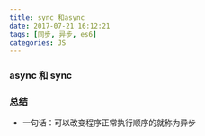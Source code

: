 ```yaml
---
title: sync 和async
date: 2017-07-21 16:12:21
tags: [同步, 异步, es6]
categories: JS
---
```


### async 和 sync










### 总结
* 一句话：可以改变程序正常执行顺序的就称为异步